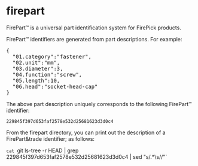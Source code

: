 firepart
========

FirePart&trade; is a universal part identification system for FirePick products.

FirePart&trade; identifiers are generated from part descriptions. For example:

<pre>
{
  "01.category":"fastener",
  "02.unit":"mm",
  "03.diameter":3,
  "04.function":"screw",
  "05.length":10,
  "06.head":"socket-head-cap"
}
</pre>

The above part description uniquely corresponds to the following FirePart&trade; identifier:

`229845f397d653faf2578e532d25681623d3d0c4`

From the firepart directory, you can print out the description of a FirePart&trade identifier; as follows:

`cat `git ls-tree -r HEAD | grep 229845f397d653faf2578e532d25681623d3d0c4 | sed "s/.*\s//"`


